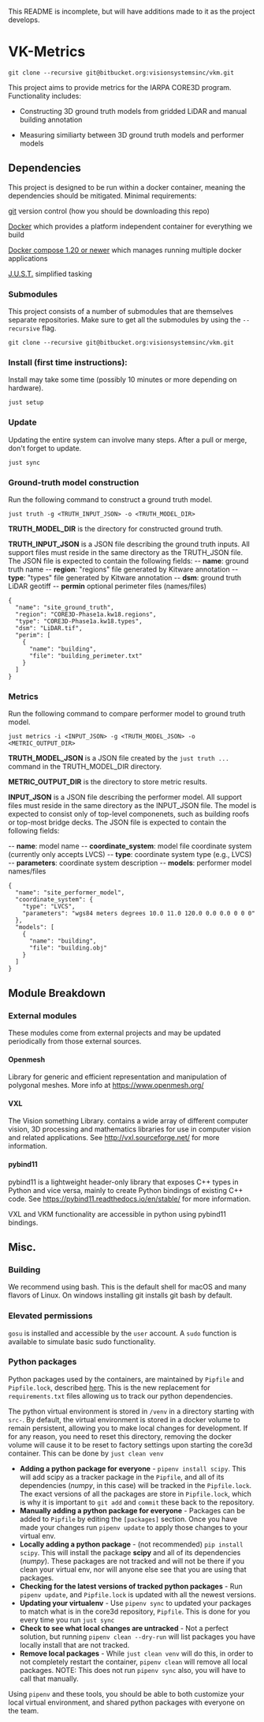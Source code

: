 This README is incomplete, but will have additions made to it as the project develops.

# VK-Metrics

```
git clone --recursive git@bitbucket.org:visionsystemsinc/vkm.git
```

This project aims to provide metrics for the IARPA CORE3D program.  Functionality includes:

* Constructing 3D ground truth models from gridded LiDAR and manual building annotation

* Measuring similiarty between 3D ground truth models and performer models


## Dependencies

This project is designed to be run within a docker container, meaning the dependencies should be mitigated. Minimal requirements:

[git](https://git-scm.com/downloads) version control (how you should be downloading this repo)

[Docker](https://www.docker.com/get-docker) which provides a platform independent container for everything we build

[Docker compose 1.20 or newer](https://docs.docker.com/compose/install/) which manages running multiple docker applications

[J.U.S.T.](https://github.com/VisionSystemsInc/just/releases) simplified tasking

### Submodules

This project consists of a number of submodules that are themselves separate repositories. Make sure to get all the submodules by using the `--recursive` flag.

```
git clone --recursive git@bitbucket.org:visionsystemsinc/vkm.git
```

### Install (first time instructions):

Install may take some time (possibly 10 minutes or more depending on hardware).

```
just setup
```

### Update

Updating the entire system can involve many steps. After a pull or merge, don't forget to update.

```
just sync
```

### Ground-truth model construction

Run the following command to construct a ground truth model.
```
just truth -g <TRUTH_INPUT_JSON> -o <TRUTH_MODEL_DIR>
```

**TRUTH_MODEL_DIR** is the directory for constructed ground truth.

**TRUTH_INPUT_JSON** is a JSON file describing the ground truth inputs.
All support files must reside in the same directory as the TRUTH_JSON file.
The JSON file is expected to contain the following fields:
-- **name**: ground truth name
-- **region**: "regions" file generated by Kitware annotation
-- **type**: "types" file generated by Kitware annotation
-- **dsm**: ground truth LiDAR geotiff
-- **permin** optional perimeter files (names/files)

```
{
  "name": "site_ground_truth",
  "region": "CORE3D-Phase1a.kw18.regions",
  "type": "CORE3D-Phase1a.kw18.types",
  "dsm": "LiDAR.tif",
  "perim": [
    {
      "name": "building",
      "file": "building_perimeter.txt"
    }
  ]
}
```


### Metrics

Run the following command to compare performer model to ground truth model.
```
just metrics -i <INPUT_JSON> -g <TRUTH_MODEL_JSON> -o <METRIC_OUTPUT_DIR>
```

**TRUTH_MODEL_JSON** is a JSON file created by the `just truth ...` command in the TRUTH_MODEL_DIR directory.

**METRIC_OUTPUT_DIR** is the directory to store metric results.

**INPUT_JSON** is a JSON file describing the performer model.
All support files must reside in the same directory as the INPUT_JSON file.
The model is expected to consist only of top-level componenets, such as building
roofs or top-most bridge decks.
The JSON file is expected to contain the following fields:

-- **name**: model name
-- **coordinate_system**: model file coordinate system (currently only accepts LVCS)
  -- **type**: coordinate system type (e.g., LVCS)
  -- **parameters**: coordinate system description
-- **models**: performer model names/files

```
{
  "name": "site_performer_model",
  "coordinate_system": {
    "type": "LVCS",
    "parameters": "wgs84 meters degrees 10.0 11.0 120.0 0.0 0.0 0 0 0"
  },
  "models": [
    {
      "name": "building",
      "file": "building.obj"
    }
  ]
}
```


## Module Breakdown

### External modules

These modules come from external projects and may be updated periodically from those external sources.

#### Openmesh

Library for generic and efficient representation and manipulation of polygonal meshes. More info at https://www.openmesh.org/

#### VXL

The Vision something Library. contains a wide array of different computer vision, 3D processing and mathematics libraries for use in computer vision and related applications. See http://vxl.sourceforge.net/ for more information.

#### pybind11

pybind11 is a lightweight header-only library that exposes C++ types in Python and vice versa, mainly to create Python bindings of existing C++ code.
See https://pybind11.readthedocs.io/en/stable/ for more information.

VXL and VKM functionality are accessible in python using pybind11 bindings.


## Misc.

### Building

We recommend using bash. This is the default shell for macOS and many flavors of Linux.
On windows installing git installs git bash by default.

### Elevated permissions

`gosu` is installed and accessible by the `user` account. A `sudo` function is
available to simulate basic sudo functionality.

### Python packages

Python packages used by the containers, are maintained by `Pipfile` and
`Pipfile.lock`, described [here](https://github.com/pypa/pipfile). This is the
new replacement for `requirements.txt` files allowing us to track our python
dependencies.

The python virtual environment is stored in `/venv` in a directory starting
with `src-`. By default, the virtual environment is stored in a docker volume
to remain persistent, allowing you to make local changes for development. If
for any reason, you need to reset this directory, removing the docker volume
will cause it to be reset to factory settings upon starting the core3d container.
This can be done by `just clean venv`

- **Adding a python package for everyone** - `pipenv install scipy`. This will
add scipy as a tracker package in the `Pipfile`, and all of its dependencies
(*numpy*, in this case) will be tracked in the `Pipfile.lock`. The exact
versions of all the packages are store in `Pipfile.lock`, which is why it is
important to `git add` and `commit` these back to the repository.
- **Manually adding a python package for everyone** - Packages can be added
to `Pipfile` by editing the `[packages]` section. Once you have made your changes
run `pipenv update` to apply those changes to your virtual env.
- **Locally adding a python package** - (not recommended) `pip install scipy`.
This will install the package **scipy** and all of its dependencies (*numpy*).
These packages are not tracked and will not be there if you clean your virtual
env, nor will anyone else see that you are using that packages.
- **Checking for the latest versions of tracked python packages** - Run
`pipenv update`, and `Pipfile.lock` is updated with all the newest versions.
- **Updating your virtualenv** - Use `pipenv sync` to updated your packages to
match what is in the core3d repository, `Pipfile`. This is done for you
every time you run `just sync`
- **Check to see what local changes are untracked** - Not a perfect solution,
but running `pipenv clean --dry-run` will list packages you have locally install
that are not tracked.
- **Remove local packages** - While `just clean venv` will do this, in order to
not completely restart the container, `pipenv clean` will remove all local
packages. NOTE: This does not run `pipenv sync` also, you will have to call that
manually.

Using `pipenv` and these tools, you should be able to both customize your local
virtual environment, and shared python packages with everyone on the team.

